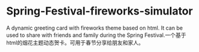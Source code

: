 # Spring-Festival-fireworks-simulator
A dynamic greeting card with fireworks theme based on html. It can be used to share with friends and family during the Spring Festival.一个基于html的烟花主题动态贺卡。可用于春节分享给朋友和家人。
